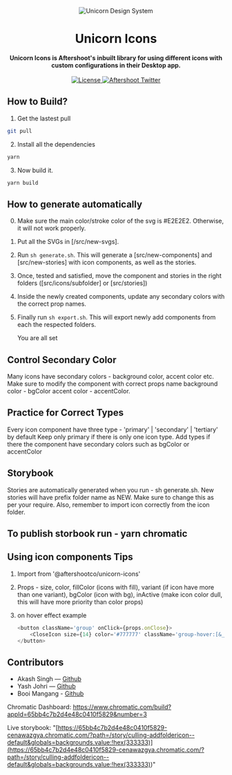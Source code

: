 <div align="center">
    <img src="https://i.imgur.com/buSetTc.png" alt="Unicorn Design System">
    <h1>Unicorn Icons</h1>
    <strong>Unicorn Icons is Aftershoot's inbuilt library for using different icons with custom configurations in their Desktop app.</strong>
</div>
<br>
<div align="center">
    <a href="https://github.com/aftershootco/Unicorn-Design-System/blob/develop-readme/LICENSE.md">
        <img src="https://img.shields.io/badge/License-Apache_2.0-blue.svg" alt="License">
    </a>
    <a href="https://twitter.com/aftershootco?lang=en">
        <img src="https://img.shields.io/twitter/follow/aftershootco?label=Twitter&style=flat&logo=twitter&color=1DA1F2" alt="Aftershoot Twitter">
    </a>
</div>

## How to Build?

1. Get the lastest pull

```sh
git pull
```

2. Install all the dependencies

```sh
yarn
```

3. Now build it.

```sh
yarn build
```

## How to generate automatically

0. Make sure the main color/stroke color of the svg is #E2E2E2. Otherwise, it will not work properly.

1. Put all the SVGs in [/src/new-svgs].

2. Run `sh generate.sh`. This will generate a [src/new-components] and [src/new-stories] with icon components,
   as well as the stories.

3. Once, tested and satisfied, move the component and stories
   in the right folders ([src/icons/subfolder] or [src/stories])

4. Inside the newly created components, update any secondary colors with the correct prop names.

5. Finally run `sh export.sh`. This will export newly add components from each the respected folders.

    You are all set

## Control Secondary Color

Many icons have secondary colors - background color, accent color etc. Make sure to modify the component with correct props name
background color - bgColor
accent color - accentColor.

## Practice for Correct Types

Every icon component have three type - 'primary' | 'secondary' | 'tertiary' by default
Keep only primary if there is only one icon type.
Add types if there the component have secondary colors such as bgColor or accentColor

## Storybook

Stories are automatically generated when you run - sh generate.sh.
New stories will have prefix folder name as NEW. Make sure to change this as per your require.
Also, remember to import icon correctly from the icon folder.

## To publish storbook run - yarn chromatic

## Using icon components Tips

1. Import from '@aftershootco/unicorn-icons'

2. Props - size, color, fillColor (icons with fill), variant (if icon have more than one variant), bgColor (icon with bg), inActive (make icon color dull, this will have more priority than color props)

3. on hover effect example

    ```js
    <button className='group' onClick={props.onClose}>
    	<CloseIcon size={14} color='#777777' className='group-hover:[&_*]:fill-white group-hover:[&_*]:stroke-white' />
    </button>
    ```

## Contributors

-   Akash Singh — [Github](https://github.com/frannkenstein)
-   Yash Johri — [Github](https://github.com/yash1200)
-   Booi Mangang - [Github](https://github.com/booi-dev)

Chromatic Dashboard: https://www.chromatic.com/build?appId=65bb4c7b2d4e48c0410f5829&number=3

Live storybook: "[https://65bb4c7b2d4e48c0410f5829-cenawazgya.chromatic.com/?path=/story/culling-addfoldericon--default&globals=backgrounds.value:!hex(333333)](<https://65bb4c7b2d4e48c0410f5829-cenawazgya.chromatic.com/?path=/story/culling-addfoldericon--default&globals=backgrounds.value:!hex(333333)>)"
